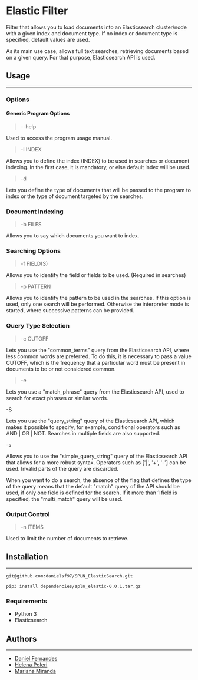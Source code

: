 # Elastic Filter

Filter that allows you to load documents into an Elasticsearch cluster/node with a given index and document type. If no index or document type is specified, default values are used.
       
As its main use case, allows full text searches, retrieving documents based on a given query. For that purpose, Elasticsearch API is used.

## Usage
----
### Options
#### Generic Program Options
> -\-help 

Used to access the program usage manual.

> -i INDEX

Allows you to define the index (INDEX) to be used in searches or document indexing. In the first case, it is mandatory, or else default index will be used.

> -d

Lets you define the type of documents that will be passed to the program to index or the type of document targeted by the searches.

### Document Indexing

> -b FILES

Allows you to say which documents you want to index.

### Searching Options
> -f FIELD(S)

Allows you to identify the field or fields to be used. (Required in searches)

> -p PATTERN

Allows you to identify the pattern to be used in the searches. If this option is used, only one search will be performed. Otherwise the interpreter mode is started, where successive patterns can be provided.

### Query Type Selection
> -c CUTOFF

Lets you use the "common_terms" query from the Elasticsearch API, where less common words are preferred. To do this, it is necessary to pass a value CUTOFF, which is the frequency that a particular word must be present in documents to be or not considered common.
        
> -e

Lets you use a "match_phrase" query from the Elasticsearch API, used to search for exact phrases or similar words.

-S

Lets you use the "query_string" query of the Elasticsearch API, which makes it possible to specify, for example, conditional operators such as AND | OR | NOT. Searches in multiple fields are also supported.

-s

Allows you to use the "simple_query_string" query of the Elasticsearch API that allows for a more robust syntax. Operators such as ['|', '+', '-'] can be used. Invalid parts of the query are discarded.
       
> <No query type>

When you want to do a search, the absence of the flag that defines the type of the query means that the default "match" query of the API should be used, if only one field is defined for the search. If it more than 1 field is specified, the "multi_match" query will be used. 

### Output Control
> -n ITEMS

Used to limit the number of documents to retrieve.

## Installation
---
`git@github.com:danielsf97/SPLN_ElasticSearch.git`

`pip3 install dependencies/spln_elastic-0.0.1.tar.gz`

### Requirements
* Python 3
* Elasticsearch

## Authors
---
* [Daniel Fernandes](https://github.com/danielsf97)
* [Helena Poleri](https://github.com/helenapoleri)
* [Mariana Miranda](https://github.com/mmm97)
